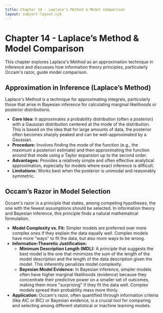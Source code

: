 ```yaml
---
title: Chapter 14 - Laplace’s Method & Model Comparison
layout: subject-layout.njk
---
```


# Chapter 14 - Laplace’s Method & Model Comparison

This chapter explores Laplace's Method as an approximation technique in inference and discusses how information theory principles, particularly Occam's razor, guide model comparison.

## Approximation in Inference (Laplace’s Method)

Laplace's Method is a technique for approximating integrals, particularly those that arise in Bayesian inference for calculating marginal likelihoods or posterior distributions.

-   **Core Idea:** It approximates a probability distribution (often a posterior) with a Gaussian distribution centered at the mode of the distribution. This is based on the idea that for large amounts of data, the posterior often becomes sharply peaked and can be well-approximated by a Gaussian.
-   **Procedure:** Involves finding the mode of the function (e.g., the maximum a posteriori estimate) and then approximating the function around that mode using a Taylor expansion up to the second order.
-   **Advantages:** Provides a relatively simple and often effective analytical approximation, especially for models where exact inference is difficult.
-   **Limitations:** Works best when the posterior is unimodal and reasonably symmetric.

## Occam’s Razor in Model Selection

Occam's razor is a principle that states, among competing hypotheses, the one with the fewest assumptions should be selected. In information theory and Bayesian inference, this principle finds a natural mathematical formulation.

-   **Model Complexity vs. Fit:** Simpler models are preferred over more complex ones if they explain the data equally well. Complex models have more "ways" to fit the data, but also more ways to be wrong.
-   **Information-Theoretic Justification:**
    -   **Minimum Description Length (MDL):** A principle that suggests the best model is the one that minimizes the sum of the length of the model description and the length of the data description given the model. This inherently penalizes model complexity.
    -   **Bayesian Model Evidence:** In Bayesian inference, simpler models often have higher marginal likelihoods (evidence) because they concentrate their predictive power on a smaller set of outcomes, making them more "surprising" if they fit the data well. Complex models spread their probability mass more thinly.
-   **Application:** Occam's razor, often quantified through information criteria (like AIC or BIC) or Bayesian evidence, is a crucial tool for comparing and selecting among different statistical or machine learning models.

